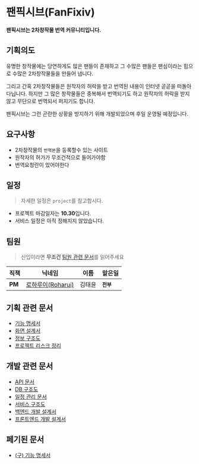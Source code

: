 # 팬픽시브(FanFixiv)

**팬픽시브는 2차창작물 번역 커뮤니티입니다.**

## 기획의도

유명한 창작물에는 당연하게도 많은 팬들이 존재하고 그 수많은 팬들은 팬심이라는 힘으로 수많은 2차창작물들을 만들어 냅니다.

그리고 간혹 2차창작물들은 원작자의 허락을 받고 번역된 내용이 인터넷 곧곧을 떠돌아다닙니다. 하지만 그 많은 창작물들은 중복해서 번역되기도 하고 원작자의 허락을 받지 않고 무단으로 번역되서 퍼지기도 합니다.

팬픽시브는 그런 곤란한 상황을 방지하기 위해 개발되었으며 후일 운영될 예정입니다.

## 요구사항

- 2차창작물의 `번역본`을 등록할수 있는 사이트
- 원작자의 허가가 무조건적으로 들어가야함
- 번역요청란이 있어야한다

## 일정

> 자세한 일정은 `project`를 참고합시다.

- 프로젝트 마감일자는 **10.30**입니다.
- 서비스 일정은 아직 정해지지 않았습니다.

## 팀원

> 신입이라면 **무조건** [팀원 관련 문서](https://github.com/GiveUsMoney/TEAM)를 읽어주세요

|직책|닉네임|이름|맡은일|
|------|---|---|---|
|**PM**|[로하루이(Roharui)](https://github.com/Roharui)|김태윤|**`전부`**|

## 기획 관련 문서

 * [기능 명세서](FS.md)
 * [화면 설계서](PAGE.md)
 * [정보 구조도](PROCESS.md)
 * [프로젝트 리스크 정리](RISK.md)

## 개발 관련 문서

 * [API 문서](API.md)
 * [DB 구조도](DB.md)
 * [일정 관리 문서](MILESTONE.md)
 * [서비스 구조도](SERVICE.md)
 * [백엔드 개발 설계서](BACKEND.md)
 * [프론트엔드 개발 설계서](FRONTEND.md)

 ## 페기된 문서
 
 * [(구) 기능 명세서](FD.md)